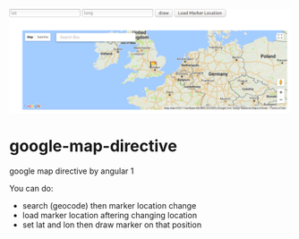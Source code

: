 <p align="center"> <img src="google-map-directive.png"/> </p>

# google-map-directive
google map directive by angular 1

You can do:
- search (geocode) then marker location change
- load marker location aftering changing location
- set lat and lon then draw marker on that position
